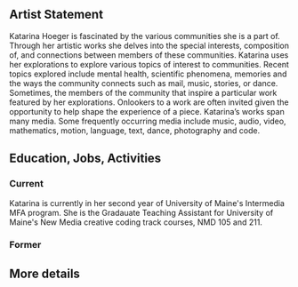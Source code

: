 ## Artist Statement
Katarina Hoeger is fascinated by the various communities she is a part of. Through her artistic works she delves into the special interests, composition of, and connections between members of these communities. Katarina uses her explorations to explore various topics of interest to communities. Recent topics explored include mental health, scientific phenomena, memories and the ways the community connects such as mail, music, stories, or dance. Sometimes, the members of the community that inspire a particular work featured by her explorations. Onlookers to a work are often invited given the opportunity to help shape the experience of a piece. Katarina’s works span many media. Some frequently occurring media include music, audio, video, mathematics, motion, language, text, dance, photography and code.
##  Education, Jobs, Activities
### Current
Katarina is currently in her second year of University of Maine's Intermedia MFA program. She is the Gradauate Teaching Assistant for University of Maine's New Media creative coding track courses, NMD 105 and 211.


### Former

## More details
<!-- I'm Katarina. I play flute, compose music, and use computers to create music. Sometimes, my music is shaped by mathematics. I play with math and design algorithms. Occassionally, I just code. I like to read, dance, and explore.

## Employment
I amthe *Graduate Assistant* at the University of Maine [Hackerspace](umaine.edu/hackerspace/).
 Formerly, I was an *instructor* at [The Digital Arts Experience](https://www.thedae.com), a STEAM learning center in Westchester. I am the *communications coordinator* of [Music Community Lab](http://musiccommunitylab.org) through which I help produce the [Monthly Music Hackathon NYC](http://monthlymusichackathon.org) series. I am a member of the [Lehman College and Community Band](http://www.lehman.edu/academics/arts-humanities/music/community-band.php), a latin jazz ensemble, and a community marching band for young women.

## Education
I am currently a first year *masters student* in the [Intermedia MFA](https://intermedia.umaine.edu/mfa-program/) program at the University of Maine.
I am formerly of [Harvey Mudd College](https://www.hmc.edu), where I studied mathematics and was introduced to music technology (B.S. Math '13), and the [College of William & Mary](http://www.wm.edu), where I studied Computational Operations Research (M.S. Computer Science '15). From September 2016 until December 2017 I was [UNA-USA Westchester Chapter](http://www.unawestchester.org)'s *communications intern*.

## More Details
Please see my [LinkedIn](https://www.linkedin.com/in/katarinahoeger/) or [email me](mailto:katarina@katarinahoeger.com) for a resume or further details. -->
